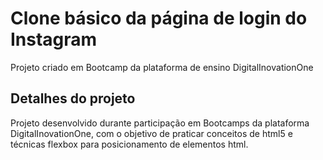 # Clone básico da página de login do Instagram
Projeto criado em Bootcamp da plataforma de ensino DigitalInovationOne

## Detalhes do projeto
Projeto desenvolvido durante participação em Bootcamps da plataforma DigitalInovationOne, com o objetivo de praticar conceitos de html5 e técnicas flexbox para posicionamento de elementos html.
